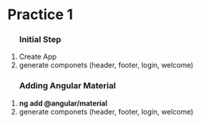 <h1>Practice 1</h1>
<ol>
    <h3>Initial Step</h3>
    <li>Create App</li>
    <li>generate componets (header, footer, login, welcome)</li>
</ol>
<ol>
    <h3>Adding Angular Material</h3>
    <li><strong>ng add @angular/material</strong></li>
    <li>generate componets (header, footer, login, welcome)</li>
</ol>
